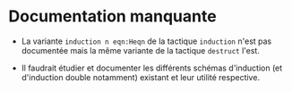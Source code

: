 # Documentation manquante

- La variante `induction n eqn:Heqn` de la tactique `induction` n'est pas documentée
mais la même variante de la tactique `destruct` l'est.

- Il faudrait étudier et documenter les différents schémas d'induction (et d'induction double notamment) existant
et leur utilité respective.
